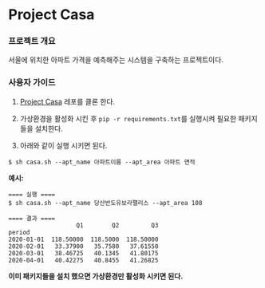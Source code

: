 
# Project Casa

### 프로젝트 개요

서울에 위치한 아파트 가격을 예측해주는 시스템을 구축하는 프로젝트이다.

### 사용자 가이드

1.  [Project Casa](https://github.com/whoareyouwhoami/ProjectCasa.git)
    레포를 클론 한다.

2.  가상환경을 활성화 시킨 후 `pip -r requirements.txt`를 실행시켜 필요한 패키지들을 설치한다.

3.  아래와 같이 실행 시키면 된다.

<!-- end list -->

    $ sh casa.sh --apt_name 아파트이름 --apt_area 아파트 면적

**예시:**

    ==== 실행 ====
    $ sh casa.sh --apt_name 당산반도유보라팰리스 --apt_area 108
    
    ==== 결과 ====
                       Q1        Q2         Q3
    period                                                                     
    2020-01-01  118.50000  118.5000  118.50000
    2020-02-01   33.37900   35.7580   37.61550
    2020-03-01   38.46725   40.1345   41.80175
    2020-04-01   40.42275   40.8455   41.26825

**이미 패키지들을 설치 했으면 가상환경만 활성화 시키면 된다.**
